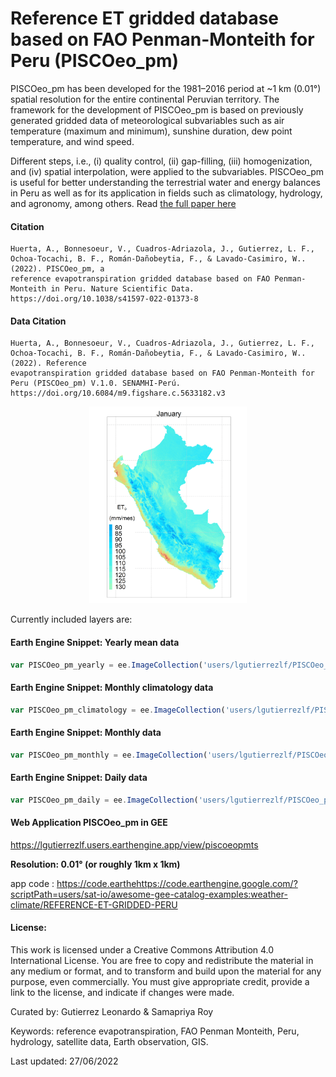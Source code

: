 # Reference ET gridded database based on FAO Penman-Monteith for Peru (PISCOeo_pm)

PISCOeo_pm has been developed for the 1981–2016 period at ~1 km (0.01°) spatial resolution for the entire continental Peruvian territory. The framework for the development of PISCOeo_pm is based on previously generated gridded data of meteorological subvariables such as air temperature (maximum and minimum), sunshine duration, dew point temperature, and wind speed.

Different steps, i.e., (i) quality control, (ii) gap-filling, (iii) homogenization, and (iv) spatial interpolation, were applied to the subvariables. PISCOeo_pm is useful for better understanding the terrestrial water and energy balances in Peru as well as for its application in fields such as climatology, hydrology, and agronomy, among others. Read [the full paper here](https://www.nature.com/articles/s41597-022-01373-8)

#### Citation

```
Huerta, A., Bonnesoeur, V., Cuadros-Adriazola, J., Gutierrez, L. F., Ochoa-Tocachi, B. F., Román-Dañobeytia, F., & Lavado-Casimiro, W.. (2022). PISCOeo_pm, a
reference evapotranspiration gridded database based on FAO Penman-Monteith in Peru. Nature Scientific Data. https://doi.org/10.1038/s41597-022-01373-8
```

#### Data Citation

```
Huerta, A., Bonnesoeur, V., Cuadros-Adriazola, J., Gutierrez, L. F., Ochoa-Tocachi, B. F., Román-Dañobeytia, F., & Lavado-Casimiro, W.. (2022). Reference
evapotranspiration gridded database based on FAO Penman-Monteith for Peru (PISCOeo_pm) V.1.0. SENAMHI-Perú. https://doi.org/10.6084/m9.figshare.c.5633182.v3
```

<center>
<img src="https://github.com/lgutierrezl/PISCOeo_pm_graphics/raw/main/eo_clim.gif" width=50%>
</center>

Currently included layers are:

#### Earth Engine Snippet: Yearly mean data

```js
var PISCOeo_pm_yearly = ee.ImageCollection('users/lgutierrezlf/PISCOeo_pm/yearly')
```

#### Earth Engine Snippet: Monthly climatology data

```js
var PISCOeo_pm_climatology = ee.ImageCollection('users/lgutierrezlf/PISCOeo_pm/climatology')
```

#### Earth Engine Snippet: Monthly data

```js
var PISCOeo_pm_monthly = ee.ImageCollection('users/lgutierrezlf/PISCOeo_pm/monthly')
```

#### Earth Engine Snippet: Daily data

```js
var PISCOeo_pm_daily = ee.ImageCollection('users/lgutierrezlf/PISCOeo_pm/daily')
```

#### Web Application PISCOeo_pm in GEE

https://lgutierrezlf.users.earthengine.app/view/piscoeopmts

**Resolution: 0.01° (or roughly 1km x 1km)**

app code : https://code.earthehttps://code.earthengine.google.com/?scriptPath=users/sat-io/awesome-gee-catalog-examples:weather-climate/REFERENCE-ET-GRIDDED-PERU

#### License:
This work is licensed under a Creative Commons Attribution 4.0 International License. You are free to copy and redistribute the material in any medium or format, and to transform and build upon the material for any purpose, even commercially. You must give appropriate credit, provide a link to the license, and indicate if changes were made.

Curated by: Gutierrez Leonardo & Samapriya Roy

Keywords: reference evapotranspiration, FAO Penman Monteith, Peru, hydrology, satellite data, Earth observation, GIS.

Last updated: 27/06/2022
